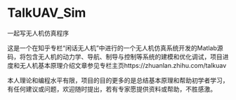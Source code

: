 # TalkUAV_Sim
一起写无人机仿真程序 

这是一个在知乎专栏“闲话无人机”中进行的一个无人机仿真系统开发的Matlab源码，将包含无人机的动力学、导航、制导与控制等系统的建模和优化调试，项目进度和无人机基本原理介绍文章参见专栏主页https://zhuanlan.zhihu.com/talkuav

本人理论和编程水平有限，项目的目的更多的是总结基本原理和帮助初学者学习，有任何建议或问题，欢迎随时提出，若有专家愿提供资料或帮助，不胜感激。
